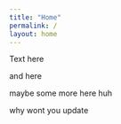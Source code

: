 ```yaml
---
title: "Home"
permalink: /
layout: home
---
```


Text here

and here

maybe some more here
 huh

why wont you update